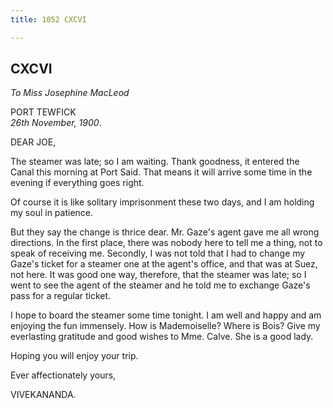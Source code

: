 ```yaml
---
title: 1052 CXCVI

---
```

  

  


## CXCVI

*To Miss Josephine MacLeod*

PORT TEWFICK  
*26th November, 1900*.

DEAR JOE,

The steamer was late; so I am waiting. Thank goodness, it entered the
Canal this morning at Port Said. That means it will arrive some time in
the evening if everything goes right.

Of course it is like solitary imprisonment these two days, and I am
holding my soul in patience.

But they say the change is thrice dear. Mr. Gaze's agent gave me all
wrong directions. In the first place, there was nobody here to tell me a
thing, not to speak of receiving me. Secondly, I was not told that I had
to change my Gaze's ticket for a steamer one at the agent's office, and
that was at Suez, not here. It was good one way, therefore, that the
steamer was late; so I went to see the agent of the steamer and he told
me to exchange Gaze's pass for a regular ticket.

I hope to board the steamer some time tonight. I am well and happy and
am enjoying the fun immensely. How is Mademoiselle? Where is Bois? Give
my everlasting gratitude and good wishes to Mme. Calve. She is a good
lady.

Hoping you will enjoy your trip.

Ever affectionately yours,

VIVEKANANDA.